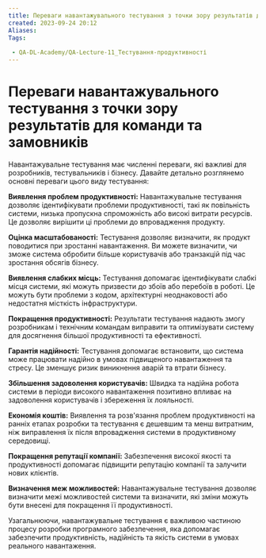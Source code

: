 ```yaml
---
title: Переваги навантажувального тестування з точки зору результатів для команди та замовників
created: 2023-09-24 20:12
Aliases:
Tags: 
 
 - QA-DL-Academy/QA-Lecture-11_Тестування-продуктивності
---
```


# Переваги навантажувального тестування з точки зору результатів для команди та замовників

Навантажувальне тестування має численні переваги, які важливі для розробників, тестувальників і бізнесу. Давайте детально розглянемо основні переваги цього виду тестування:

**Виявлення проблем продуктивності:** Навантажувальне тестування дозволяє ідентифікувати проблеми продуктивності, такі як повільність системи, низька пропускна спроможність або високі витрати ресурсів. Це дозволяє вирішити ці проблеми до впровадження продукту.

**Оцінка масштабованості:** Тестування дозволяє визначити, як продукт поводитися при зростанні навантаження. Ви можете визначити, чи зможе система обробити більше користувачів або транзакцій під час зростання обсягів бізнесу.

**Виявлення слабких місць:** Тестування допомагає ідентифікувати слабкі місця системи, які можуть призвести до збоїв або перебоїв в роботі. Це можуть бути проблеми з кодом, архітектурні неоднаковості або недостатня місткість інфраструктури.

**Покращення продуктивності:** Результати тестування надають змогу розробникам і технічним командам виправити та оптимізувати систему для досягнення більшої продуктивності та ефективності.

**Гарантія надійності:** Тестування допомагає встановити, що система може працювати надійно в умовах підвищеного навантаження та стресу. Це зменшує ризик виникнення аварій та втрати бізнесу.

**Збільшення задоволення користувачів:** Швидка та надійна робота системи в періоди високого навантаження позитивно впливає на задоволення користувачів і збереження їх лояльності.

**Економія коштів:** Виявлення та розв'язання проблем продуктивності на ранніх етапах розробки та тестування є дешевшим та менш витратним, ніж виправлення їх після впровадження системи в продуктивному середовищі.

**Покращення репутації компанії:** Забезпечення високої якості та продуктивності допомагає підвищити репутацію компанії та залучити нових клієнтів.

**Визначення меж можливостей:** Навантажувальне тестування дозволяє визначити межі можливостей системи та визначити, які зміни можуть бути внесені для покращення її продуктивності.

Узагальнюючи, навантажувальне тестування є важливою частиною процесу розробки програмного забезпечення, яка допомагає забезпечити продуктивність, надійність та якість системи в умовах реального навантаження.
